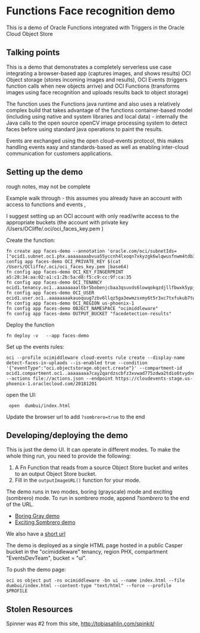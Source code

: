 # Functions Face recognition demo

This is a demo of Oracle Functions integrated with Triggers in the Oracle Cloud Object Store 
##  Talking points


This is a demo that demonstrates a completely serverless use case integrating a browser-based app (captures images, and shows results) OCI Object storage (stores incoming images and results), OCI Events (triggers function calls when new objects arrive) and OCI Functions (transforms images using face recognition and uploads results back to object storage)

The function uses the Functions java runtime and also uses a relatively complex build that takes advantage of the functions container-based model (including using native  and system libraries and local data) - internally the Java calls to the open source openCV image processing system to detect faces before using standard java operations to paint the results. 

Events are exchanged using the open cloud-events protocol, this makes handling events easy and standards-based as well as enabling inter-cloud communication for customers applications. 


## Setting up the demo 

rough notes, may not be complete 

Example walk through - this assumes you already have an account with access to functions and events ,  

I suggest setting up an OCI account with only read/write access to the appropriate buckets (the account with private key /Users/OCliffe/.oci/oci_faces_key.pem )

Create the function: 
```
fn create app faces-demo --annotation 'oracle.com/oci/subnetIds=["ocid1.subnet.oc1.phx.aaaaaaaabvua55yccnh4lxoqn7xkyzgk6wlqwusfnwm4tdb3nmkwknlzdhhq","ocid1.subnet.oc1.phx.aaaaaaaab3njfvicu7jbscr5hjkjudlayxt4crkd4c7cesj77tzagwv527ja","ocid1.subnet.oc1.phx.aaaaaaaap36kfznrzylxxqqd6f2mlh23rbok5envi7sofypabgwdyskqz5pa"]'fn config app faces-demo OCI_PRIVATE_KEY $(cat /Users/OCliffe/.oci/oci_faces_key.pem |base64)  
fn config app faces-demo OCI_KEY_FINGERPRINT a5:28:34:aa:02:a1:c1:2b:5a:d8:f5:c9:cc:9f:ca:35
fn config app faces-demo OCI_TENANCY ocid1.tenancy.oc1..aaaaaaaaltbr5bobenjcbaa3qsuvds6lowqokqzdjllfbwxk5ypjj2e7d23a
fn config app faces-demo OCI_USER ocid1.user.oc1..aaaaaaaakauoquug7zbv6llqz5ga3ewmzsxmy6t5r3xc7txfukub7twy5asq
fn config app faces-demo OCI_REGION us-phoenix-1
fn config app faces-demo OBJECT_NAMESPACE "ocimiddleware"
fn config app faces-demo OUTPUT_BUCKET "facedetection-results"
```

Deploy the function 
```
fn deploy -v   --app faces-demo 
```

Set up the events rules: 
```
oci --profile ocimiddleware cloud-events rule create --display-name detect-faces-in-uplaods --is-enabled true --condition '{"eventType":"oci.objectstorage.object.create"}' --compartment-id ocid1.compartment.oc1..aaaaaaaa7cay2qardzscbfz3xvwad775zdwa2tdio6tvydnocwffkkmvvveq --actions file://actions.json --endpoint https://cloudevents-stage.us-phoenix-1.oraclecloud.com/20181201
```

open the UI: 
```
 open  dumbui/index.html
```
Update the browser url to add `?sombrero=true` to the end 

## Developing/deploying  the demo 

This is just the demo UI. It can operate in different modes. To make the whole
thing run, you need to provide the following:

1. A Fn Function that reads from a source Object Store bucket and writes to an output Object Store bucket.
2. Fill in the `outputImageURL()` function for your mode.

The demo runs in two modes, boring (grayscale) mode and exciting (sombrero)
mode. To run in sombrero mode, append *?sombrero* to the end of the URL.

- [Boring Gray demo](https://objectstorage.us-phoenix-1.oraclecloud.com/n/ocimiddleware/b/ui/o/index.html)
- [Exciting Sombrero demo](https://objectstorage.us-phoenix-1.oraclecloud.com/n/ocimiddleware/b/ui/o/index.html?sombrero)

We also have a [short url](http://bit.ly/openworld-cloud-events-function)

The demo is deployed as a single HTML page hosted in a public Casper bucket in
the "ocimiddleware" tenancy, region PHX, compartment "EventsDevTeam", bucket =
"ui".

To push the demo page:

    oci os object put -ns ocimiddleware -bn ui --name index.html --file dumbui/index.html --content-type "text/html" --force --profile $PROFILE

## Stolen Resources

Spinner was #2 from this site, http://tobiasahlin.com/spinkit/
